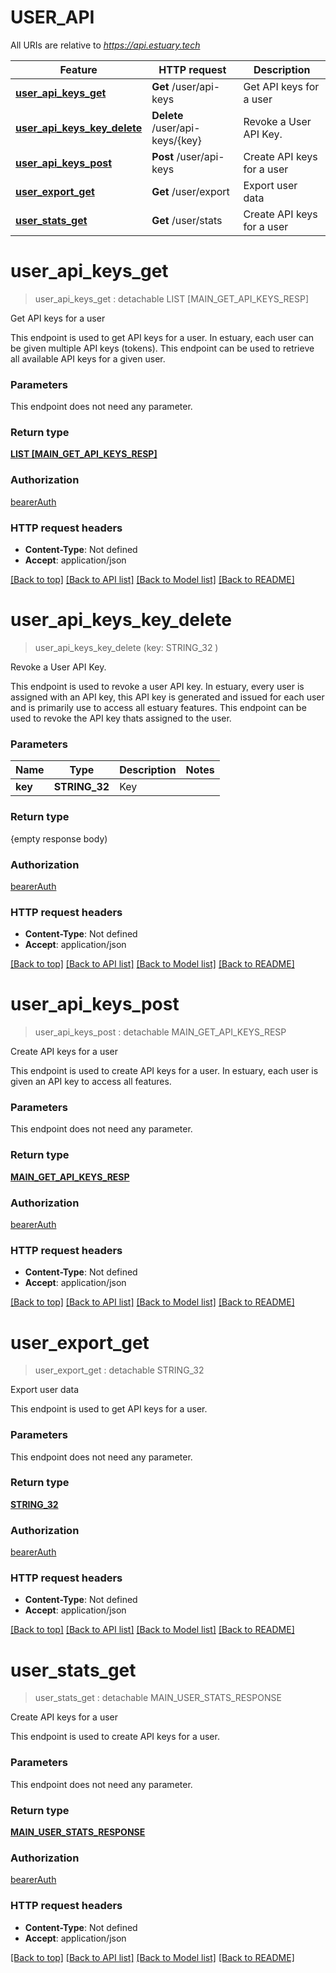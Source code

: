 # USER_API

All URIs are relative to *https://api.estuary.tech*

Feature | HTTP request | Description
------------- | ------------- | -------------
[**user_api_keys_get**](USER_API.md#user_api_keys_get) | **Get** /user/api-keys | Get API keys for a user
[**user_api_keys_key_delete**](USER_API.md#user_api_keys_key_delete) | **Delete** /user/api-keys/{key} | Revoke a User API Key.
[**user_api_keys_post**](USER_API.md#user_api_keys_post) | **Post** /user/api-keys | Create API keys for a user
[**user_export_get**](USER_API.md#user_export_get) | **Get** /user/export | Export user data
[**user_stats_get**](USER_API.md#user_stats_get) | **Get** /user/stats | Create API keys for a user


# **user_api_keys_get**
> user_api_keys_get : detachable LIST [MAIN_GET_API_KEYS_RESP]
	

Get API keys for a user

This endpoint is used to get API keys for a user. In estuary, each user can be given multiple API keys (tokens). This endpoint can be used to retrieve all available API keys for a given user.


### Parameters
This endpoint does not need any parameter.

### Return type

[**LIST [MAIN_GET_API_KEYS_RESP]**](main.getApiKeysResp.md)

### Authorization

[bearerAuth](../README.md#bearerAuth)

### HTTP request headers

 - **Content-Type**: Not defined
 - **Accept**: application/json

[[Back to top]](#) [[Back to API list]](../README.md#documentation-for-api-endpoints) [[Back to Model list]](../README.md#documentation-for-models) [[Back to README]](../README.md)

# **user_api_keys_key_delete**
> user_api_keys_key_delete (key: STRING_32 )
	

Revoke a User API Key.

This endpoint is used to revoke a user API key. In estuary, every user is assigned with an API key, this API key is generated and issued for each user and is primarily use to access all estuary features. This endpoint can be used to revoke the API key thats assigned to the user.


### Parameters

Name | Type | Description  | Notes
------------- | ------------- | ------------- | -------------
 **key** | **STRING_32**| Key | 

### Return type

{empty response body)

### Authorization

[bearerAuth](../README.md#bearerAuth)

### HTTP request headers

 - **Content-Type**: Not defined
 - **Accept**: application/json

[[Back to top]](#) [[Back to API list]](../README.md#documentation-for-api-endpoints) [[Back to Model list]](../README.md#documentation-for-models) [[Back to README]](../README.md)

# **user_api_keys_post**
> user_api_keys_post : detachable MAIN_GET_API_KEYS_RESP
	

Create API keys for a user

This endpoint is used to create API keys for a user. In estuary, each user is given an API key to access all features.


### Parameters
This endpoint does not need any parameter.

### Return type

[**MAIN_GET_API_KEYS_RESP**](main.getApiKeysResp.md)

### Authorization

[bearerAuth](../README.md#bearerAuth)

### HTTP request headers

 - **Content-Type**: Not defined
 - **Accept**: application/json

[[Back to top]](#) [[Back to API list]](../README.md#documentation-for-api-endpoints) [[Back to Model list]](../README.md#documentation-for-models) [[Back to README]](../README.md)

# **user_export_get**
> user_export_get : detachable STRING_32
	

Export user data

This endpoint is used to get API keys for a user.


### Parameters
This endpoint does not need any parameter.

### Return type

[**STRING_32**](STRING_32.md)

### Authorization

[bearerAuth](../README.md#bearerAuth)

### HTTP request headers

 - **Content-Type**: Not defined
 - **Accept**: application/json

[[Back to top]](#) [[Back to API list]](../README.md#documentation-for-api-endpoints) [[Back to Model list]](../README.md#documentation-for-models) [[Back to README]](../README.md)

# **user_stats_get**
> user_stats_get : detachable MAIN_USER_STATS_RESPONSE
	

Create API keys for a user

This endpoint is used to create API keys for a user.


### Parameters
This endpoint does not need any parameter.

### Return type

[**MAIN_USER_STATS_RESPONSE**](main.userStatsResponse.md)

### Authorization

[bearerAuth](../README.md#bearerAuth)

### HTTP request headers

 - **Content-Type**: Not defined
 - **Accept**: application/json

[[Back to top]](#) [[Back to API list]](../README.md#documentation-for-api-endpoints) [[Back to Model list]](../README.md#documentation-for-models) [[Back to README]](../README.md)

